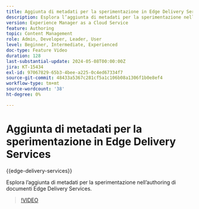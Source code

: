 ```yaml
---
title: Aggiunta di metadati per la sperimentazione in Edge Delivery Services
description: Esplora l’aggiunta di metadati per la sperimentazione nell’authoring di documenti Edge Delivery Services.
version: Experience Manager as a Cloud Service
feature: Authoring
topic: Content Management
role: Admin, Developer, Leader, User
level: Beginner, Intermediate, Experienced
doc-type: Feature Video
duration: 128
last-substantial-update: 2024-05-08T00:00:00Z
jira: KT-15434
exl-id: 97067829-65b3-4bee-a225-0c4ed67334f7
source-git-commit: 48433a5367c281cf5a1c106b08a1306f1b0e8ef4
workflow-type: tm+mt
source-wordcount: '38'
ht-degree: 0%

---
```


# Aggiunta di metadati per la sperimentazione in Edge Delivery Services

{{edge-delivery-services}}

Esplora l’aggiunta di metadati per la sperimentazione nell’authoring di documenti Edge Delivery Services.

>[!VIDEO](https://video.tv.adobe.com/v/3440119/?learn=on&captions=ita)
